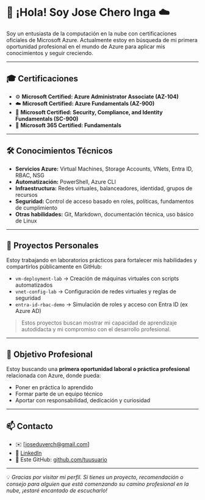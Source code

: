 
# 👋 ¡Hola! Soy Jose Chero Inga ☁️

Soy un entusiasta de la computación en la nube con certificaciones oficiales de Microsoft Azure. Actualmente estoy en búsqueda de mi primera oportunidad profesional en el mundo de Azure para aplicar mis conocimientos y seguir creciendo.

---
## 🎓 Certificaciones

- ⚙️ **Microsoft Certified: Azure Administrator Associate (AZ-104)**
- ☁️ **Microsoft Certified: Azure Fundamentals (AZ-900)**
- 🔐 **Microsoft Certified: Security, Compliance, and Identity Fundamentals (SC-900)**
- 🔐 **Microsoft 365 Certified: Fundamentals**
---

## 🛠️ Conocimientos Técnicos

- **Servicios Azure:** Virtual Machines, Storage Accounts, VNets, Entra ID, RBAC, NSG
- **Automatización:** PowerShell, Azure CLI
- **Infraestructura:** Redes virtuales, balanceadores, identidad, grupos de recursos
- **Seguridad:** Control de acceso basado en roles, políticas, fundamentos de cumplimiento
- **Otras habilidades:** Git, Markdown, documentación técnica, uso básico de Linux

---
## 🧪 Proyectos Personales

Estoy trabajando en laboratorios prácticos para fortalecer mis habilidades y compartirlos públicamente en GitHub:

- `vm-deployment-lab` → Creación de máquinas virtuales con scripts automatizados
- `vnet-config-lab` → Configuración de redes virtuales y reglas de seguridad
- `entra-id-rbac-demo` → Simulación de roles y acceso con Entra ID (ex Azure AD)

> Estos proyectos buscan mostrar mi capacidad de aprendizaje autodidacta y mi compromiso con el desarrollo profesional.

---
## 🎯 Objetivo Profesional

Estoy buscando una **primera oportunidad laboral o práctica profesional** relacionada con Azure, donde pueda:

- Poner en práctica lo aprendido
- Formar parte de un equipo técnico
- Aportar con responsabilidad, dedicación y curiosidad

---
## 📫 Contacto

- ✉️ [joseduverch@gmail.com]
- 🔗 [LinkedIn](https://www.linkedin.com/in/josecheroinga/)
- 📁 Este GitHub: [github.com/tuusuario](https://github.com/tuusuario)

---

💡 *Gracias por visitar mi perfil. Si tienes un proyecto, recomendación o consejo para alguien que está comenzando su camino profesional en la nube, ¡estaré encantado de escucharlo!*
